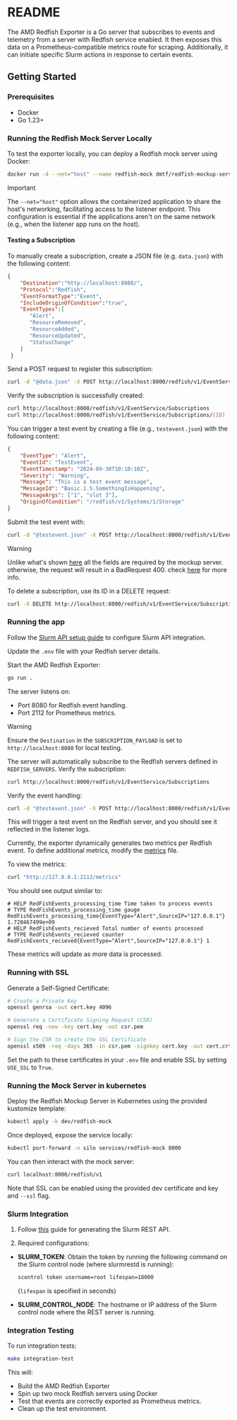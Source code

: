 # README #

The AMD Redfish Exporter is a Go server that subscribes to events and telemetry from a server with Redfish service enabled. It then exposes this data on a Prometheus-compatible metrics route for scraping. Additionally, it can initiate specific Slurm actions in response to certain events.

## Getting Started

### Prerequisites
- Docker
- Go 1.23+

### Running the Redfish Mock Server Locally
To test the exporter locally, you can deploy a Redfish mock server using Docker:
```bash
docker run -d --net="host" --name redfish-mock dmtf/redfish-mockup-server:latest --port=8000
```

> [!IMPORTANT]
> The `--net="host"` option allows the containerized application to share the host's networking, facilitating access to the listener endpoint. This configuration is essential if the applications aren't on the same network (e.g., when the listener app runs on the host).

#### Testing a Subscription
To manually create a subscription, create a JSON file (e.g. `data.json`) with the following content:
```json
{
    "Destination":"http://localhost:8080/",
    "Protocol":"Redfish",
    "EventFormatType":"Event",
    "IncludeOriginOfCondition":"true",
    "EventTypes":[
       "Alert",
       "ResourceRemoved",
       "ResourceAdded",
       "ResourceUpdated",
       "StatusChange"
    ]
 }
```

Send a POST request to register this subscription:
```bash
curl -d "@data.json" -X POST http://localhost:8000/redfish/v1/EventService/Subscriptions
```

Verify the subscription is successfully created:
```bash
curl http://localhost:8000/redfish/v1/EventService/Subscriptions
curl http://localhost:8000/redfish/v1/EventService/Subscriptions/[ID]
```

You can trigger a test event by creating a file (e.g., `testevent.json`) with the following content:
```json
{
    "EventType": "Alert",
    "EventId": "TestEvent",
    "EventTimestamp": "2024-09-30T10:10:10Z",
    "Severity": "Warning",
    "Message": "This is a test event message",
    "MessageId": "Basic.1.5.SomethingIsHappening",
    "MessageArgs": ["1", "slot 3"],
    "OriginOfCondition": "/redfish/v1/Systems/1/Storage"
}
```

Submit the test event with:
```bash
curl -d "@testevent.json" -X POST http://localhost:8000/redfish/v1/EventService/Actions/EventService.SubmitTestEvent
```

> [!WARNING]
> Unlike what's shown [here](https://github.com/DMTF/Redfish-Mockup-Server/blob/main/public-rackmount1/EventService/SubmitTestEventActionInfo/index.json) all the fields are required by the mockup server. otherwise, the request will result in a BadRequest 400. check [here](https://github.com/DMTF/Redfish-Mockup-Server/blob/2d39eb14122337ceab0712a9610b1cd37c65f487/redfishMockupServer.py#L169) for more info.

To delete a subscription, use its ID in a DELETE request:
```bash
curl -X DELETE http://localhost:8000/redfish/v1/EventService/Subscriptions/[ID]
```

### Running the app

Follow the [Slurm API setup guide](./api/README.md) to configure Slurm API integration.

Update the `.env` file with your Redfish server details.

Start the AMD Redfish Exporter:
```bash
go run .
```

The server listens on:
- Port 8080 for Redfish event handling.
- Port 2112 for Prometheus metrics.

> [!WARNING]
> Ensure the `Destination` in the `SUBSCRIPTION_PAYLOAD`  is set to `http://localhost:8080` for local testing.

The server will automatically subscribe to the Redfish servers defined in `REDFISH_SERVERS`.
Verify the subscription:
```bash
curl http://localhost:8000/redfish/v1/EventService/Subscriptions
```

Verify the event handling:
```bash
curl -d "@testevent.json" -X POST http://localhost:8000/redfish/v1/EventService/Actions/EventService.SubmitTestEvent
```

This will trigger a test event on the Redfish server, and you should see it reflected in the listener logs.

Currently, the exporter dynamically generates two metrics per Redfish event. To define additional metrics, modify the [metrics](./metrics/metrics.go) file.

To view the metrics:
```bash
curl "http://127.0.0.1:2112/metrics"
```

You should see output similar to:
```
# HELP RedFishEvents_processing_time Time taken to process events
# TYPE RedFishEvents_processing_time gauge
RedFishEvents_processing_time{EventType="Alert",SourceIP="127.0.0.1"} 1.728467499e+09
# HELP RedFishEvents_recieved Total number of events processed
# TYPE RedFishEvents_recieved counter
RedFishEvents_recieved{EventType="Alert",SourceIP="127.0.0.1"} 1
```
These metrics will update as more data is processed.

### Running with SSL

Generate a Self-Signed Certificate:
```bash
# Create a Private Key
openssl genrsa -out cert.key 4096

# Generate a Certificate Signing Request (CSR)
openssl req -new -key cert.key -out csr.pem

# Sign the CSR to create the SSL Certificate
openssl x509 -req -days 365 -in csr.pem -signkey cert.key -out cert.crt
```

Set the path to these certificates in your `.env` file and enable SSL by setting `USE_SSL` to `True`.

### Running the Mock Server in kubernetes

Deploy the Redfish Mockup Server in Kubernetes using the provided kustomize template:
```bash
kubectl apply -k dev/redfish-mock
```

Once deployed, expose the service locally:
```bash
kubectl port-forward -n silo services/redfish-mock 8000
```

You can then interact with the mock server:
```bash
curl localhost:8000/redfish/v1
```

Note that SSL can be enabled using the provided dev certificate and key and `--ssl` flag.

### Slurm Integration

1. Follow [this](./api/README.md) guide for generating the Slurm REST API.

2. Required configurations:

- **SLURM_TOKEN**: Obtain the token by running the following command on the Slurm control node (where slurmrestd is running):
    ```sh
    scontrol token username=root lifespan=18000
    ```
    (`lifespan` is specified in seconds)

- **SLURM_CONTROL_NODE**: The hostname or IP address of the Slurm control node where the REST server is running.

### Integration Testing

To run integration tests:
```bash
make integration-test
```

This will:
- Build the AMD Redfish Exporter
- Spin up two mock Redfish servers using Docker
- Test that events are correctly exported as Prometheus metrics.
- Clean up the test environment.
